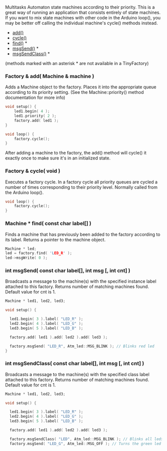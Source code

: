 Multitasks Automaton state machines according to their priority. This is a great way of running an application that consists entirely of state machines. If you want to mix state machines with other code in the Arduino loop(), you may be better off calling the individual machine's cycle() methods instead.  

* [add()](#factory--add-machine--machine-)
* [cycle()](#factory--cycle-void-)
* [find()](#machine--find-const-char-label-) *
* [msgSend()](#int-msgsend-const-char-label-int-msg-) *
* [msgSendClass()](#int-msgsendclass-const-char-label-int-msg-) *

(methods marked with an asterisk * are not available in a TinyFactory)

### Factory & add( Machine & machine ) ###

Adds a Machine object to the factory. Places it into the appropriate queue according to its priority setting. (See the Machine::priority() method documentation for more info)

```c++
void setup() {
	led1.begin( 4 );
	led1.priority( 2 );
	factory.add( led1 );
}

void loop() {
	factory.cycle();
}
```	
After adding a machine to the factory, the add() method will cycle() it exactly once to make sure it's in an initialized state.

### Factory & cycle( void ) ###

Executes a factory cycle. In a factory cycle all priority queues are cycled a number of times corresponding to their priority level. Normally called from the Arduino loop().

```c++
void loop() {
	factory.cycle();
}
```

### Machine * find( const char label[] ) ###

Finds a machine that has previously been added to the factory according to its label. Returns a pointer to the machine object.

```c++
Machine * led;
led = factory.find( 'LED_R' );
led->msgWrite( 0 );
```

### int msgSend( const char label[], int msg [, int cnt] ) ###

Broadcasts a message to the machine(s) with the specified instance label attached to this factory. Returns number of matching machines found. Default value for cnt is 1.

```c++
Machine * led1, led2, led3;

void setup() {

  led1.begin( 3 ).label( "LED_R" );
  led2.begin( 4 ).label( "LED_G" );
  led3.begin( 5 ).label( "LED_B" );

  factory.add( led1 ).add( led2 ).add( led3 );

  factory.msgSend( "LED_R", Atm_led::MSG_BLINK ); // Blinks red led
}
```


### int msgSendClass( const char label[], int msg [, int cnt] ) ###

Broadcasts a message to the machine(s) with the specified class label attached to this factory. Returns number of matching machines found. Default value for cnt is 1.

```c++
Machine * led1, led2, led3;

void setup() {

  led1.begin( 3 ).label( "LED_R" );
  led2.begin( 4 ).label( "LED_G" );
  led3.begin( 5 ).label( "LED_B" );

  factory.add( led1 ).add( led2 ).add( led3 );

  factory.msgSendClass( "LED", Atm_led::MSG_BLINK ); // Blinks all leds
  factory.msgSend( "LED_G", Atm_led::MSG_OFF ); // Turns the green led off again}
```
